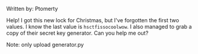 Written by: Ptomerty

Help! I got this new lock for Christmas, but I've forgotten the first two values. I know the last value is `hsctfissocoolwow`. I also managed to grab a copy of their secret key generator. Can you help me out?

Note: only upload generator.py